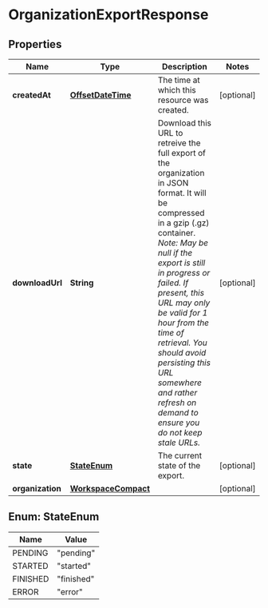 # OrganizationExportResponse

## Properties
Name | Type | Description | Notes
------------ | ------------- | ------------- | -------------
**createdAt** | [**OffsetDateTime**](OffsetDateTime.md) | The time at which this resource was created. |  [optional]
**downloadUrl** | **String** | Download this URL to retreive the full export of the organization in JSON format. It will be compressed in a gzip (.gz) container.  *Note: May be null if the export is still in progress or failed.  If present, this URL may only be valid for 1 hour from the time of retrieval. You should avoid persisting this URL somewhere and rather refresh on demand to ensure you do not keep stale URLs.* |  [optional]
**state** | [**StateEnum**](#StateEnum) | The current state of the export. |  [optional]
**organization** | [**WorkspaceCompact**](WorkspaceCompact.md) |  |  [optional]

<a name="StateEnum"></a>
## Enum: StateEnum
Name | Value
---- | -----
PENDING | &quot;pending&quot;
STARTED | &quot;started&quot;
FINISHED | &quot;finished&quot;
ERROR | &quot;error&quot;
